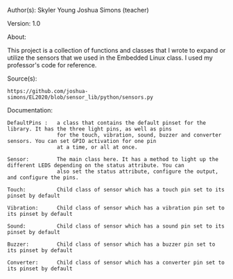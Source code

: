 Author(s): 
	Skyler Young
	Joshua Simons (teacher)


Version: 
	1.0


About:

This project is a collection of functions and classes that I wrote
to expand or utilize the sensors that we used in the Embedded Linux class.
I used my professor's code for reference.


Source(s):

	https://github.com/joshua-simons/EL2020/blob/sensor_lib/python/sensors.py


Documentation:

	DefaultPins :	a class that contains the default pinset for the library. It has the three light pins, as well as pins	
					for the touch, vibration, sound, buzzer and converter sensors. You can set GPIO activation for one pin
					at a time, or all at once.
					
	Sensor: 		The main class here. It has a method to light up the different LEDS depending on the status attribute. You can
					also set the status attribute, configure the output, and configure the pins.
					
	Touch:			Child class of sensor which has a touch pin set to its pinset by default
	
	Vibration:		Child class of sensor which has a vibration pin set to its pinset by default
	
	Sound:			Child class of sensor which has a sound pin set to its pinset by default
	
	Buzzer:			Child class of sensor which has a buzzer pin set to its pinset by default
	
	Converter:		Child class of sensor which has a converter pin set to its pinset by default
					

	
